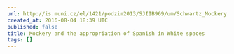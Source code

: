 ```yaml
---
url: http://is.muni.cz/el/1421/podzim2013/SJIIB969/um/Schwartz_Mockery.pdf
created_at: 2016-08-04 18:39 UTC
published: false
title: Mockery and the appropriation of Spanish in White spaces
tags: []
---
```



